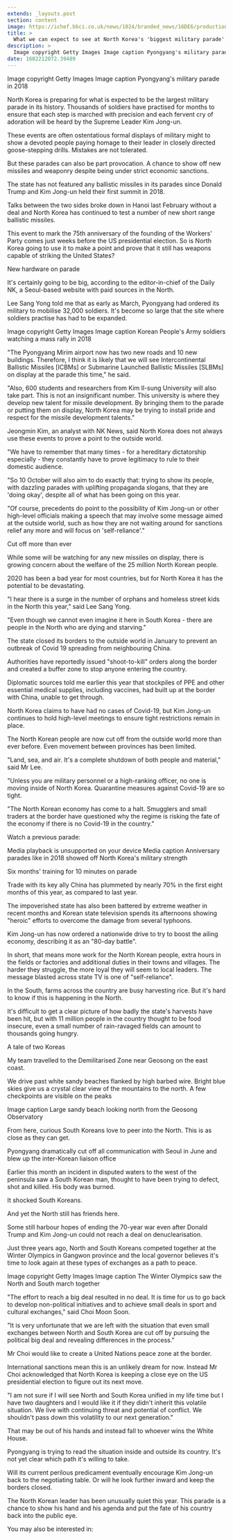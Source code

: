 ```yaml
--- 
extends: _layouts.post 
section: content 
image: https://ichef.bbci.co.uk/news/1024/branded_news/16DE6/production/_114807639_gettyimages-1029679760.jpg 
title: > 
  What we can expect to see at North Korea's 'biggest military parade' 
description: > 
  Image copyright Getty Images Image caption Pyongyang's military parade in 2018North Korea is preparing for what is expected to be the largest military parade in its history.So is North Korea going to use it to make a point and prove that it still has weapons capable of striking the United States?2020 has been a bad year for most countries, but for North Korea it has the potential to be devastating."Unless you are military personnel or a high-ranking officer, no one is moving inside of North Korea.Instead Mr Choi acknowledged that North Korea is keeping a close eye on the US presidential election to figure out its next move. 
date: 1602212072.39489 
--- 
```

Image copyright Getty Images Image caption Pyongyang's military parade in 2018

North Korea is preparing for what is expected to be the largest military parade in its history. Thousands of soldiers have practised for months to ensure that each step is marched with precision and each fervent cry of adoration will be heard by the Supreme Leader Kim Jong-un.

These events are often ostentatious formal displays of military might to show a devoted people paying homage to their leader in closely directed goose-stepping drills. Mistakes are not tolerated.

But these parades can also be part provocation. A chance to show off new missiles and weaponry despite being under strict economic sanctions.

The state has not featured any ballistic missiles in its parades since Donald Trump and Kim Jong-un held their first summit in 2018.

Talks between the two sides broke down in Hanoi last February without a deal and North Korea has continued to test a number of new short range ballistic missiles.

This event to mark the 75th anniversary of the founding of the Workers' Party comes just weeks before the US presidential election. So is North Korea going to use it to make a point and prove that it still has weapons capable of striking the United States?

New hardware on parade

It's certainly going to be big, according to the editor-in-chief of the Daily NK, a Seoul-based website with paid sources in the North.

Lee Sang Yong told me that as early as March, Pyongyang had ordered its military to mobilise 32,000 soldiers. It's become so large that the site where soldiers practise has had to be expanded.

Image copyright Getty Images Image caption Korean People's Army soldiers watching a mass rally in 2018

"The Pyongyang Mirim airport now has two new roads and 10 new buildings. Therefore, I think it is likely that we will see Intercontinental Ballistic Missiles [ICBMs] or Submarine Launched Ballistic Missiles [SLBMs] on display at the parade this time," he said.

"Also, 600 students and researchers from Kim Il-sung University will also take part. This is not an insignificant number. This university is where they develop new talent for missile development. By bringing them to the parade or putting them on display, North Korea may be trying to install pride and respect for the missile development talents."

Jeongmin Kim, an analyst with NK News, said North Korea does not always use these events to prove a point to the outside world.

"We have to remember that many times - for a hereditary dictatorship especially - they constantly have to prove legitimacy to rule to their domestic audience.

"So 10 October will also aim to do exactly that: trying to show its people, with dazzling parades with uplifting propaganda slogans, that they are 'doing okay', despite all of what has been going on this year.

"Of course, precedents do point to the possibility of Kim Jong-un or other high-level officials making a speech that may involve some message aimed at the outside world, such as how they are not waiting around for sanctions relief any more and will focus on 'self-reliance'."

Cut off more than ever

While some will be watching for any new missiles on display, there is growing concern about the welfare of the 25 million North Korean people.

2020 has been a bad year for most countries, but for North Korea it has the potential to be devastating.

"I hear there is a surge in the number of orphans and homeless street kids in the North this year," said Lee Sang Yong.

"Even though we cannot even imagine it here in South Korea - there are people in the North who are dying and starving."

The state closed its borders to the outside world in January to prevent an outbreak of Covid 19 spreading from neighbouring China.

Authorities have reportedly issued "shoot-to-kill" orders along the border and created a buffer zone to stop anyone entering the country.

Diplomatic sources told me earlier this year that stockpiles of PPE and other essential medical supplies, including vaccines, had built up at the border with China, unable to get through.

North Korea claims to have had no cases of Covid-19, but Kim Jong-un continues to hold high-level meetings to ensure tight restrictions remain in place.

The North Korean people are now cut off from the outside world more than ever before. Even movement between provinces has been limited.

"Land, sea, and air. It's a complete shutdown of both people and material," said Mr Lee.

"Unless you are military personnel or a high-ranking officer, no one is moving inside of North Korea. Quarantine measures against Covid-19 are so tight.

"The North Korean economy has come to a halt. Smugglers and small traders at the border have questioned why the regime is risking the fate of the economy if there is no Covid-19 in the country."

Watch a previous parade:

Media playback is unsupported on your device Media caption Anniversary parades like in 2018 showed off North Korea's military strength

Six months' training for 10 minutes on parade

Trade with its key ally China has plummeted by nearly 70% in the first eight months of this year, as compared to last year.

The impoverished state has also been battered by extreme weather in recent months and Korean state television spends its afternoons showing "heroic" efforts to overcome the damage from several typhoons.

Kim Jong-un has now ordered a nationwide drive to try to boost the ailing economy, describing it as an "80-day battle".

In short, that means more work for the North Korean people, extra hours in the fields or factories and additional duties in their towns and villages. The harder they struggle, the more loyal they will seem to local leaders. The message blasted across state TV is one of "self-reliance".

In the South, farms across the country are busy harvesting rice. But it's hard to know if this is happening in the North.

It's difficult to get a clear picture of how badly the state's harvests have been hit, but with 11 million people in the country thought to be food insecure, even a small number of rain-ravaged fields can amount to thousands going hungry.

A tale of two Koreas

My team travelled to the Demilitarised Zone near Geosong on the east coast.

We drive past white sandy beaches flanked by high barbed wire. Bright blue skies give us a crystal clear view of the mountains to the north. A few checkpoints are visible on the peaks

Image caption Large sandy beach looking north from the Geosong Observatory

From here, curious South Koreans love to peer into the North. This is as close as they can get.

Pyongyang dramatically cut off all communication with Seoul in June and blew up the inter-Korean liaison office

Earlier this month an incident in disputed waters to the west of the peninsula saw a South Korean man, thought to have been trying to defect, shot and killed. His body was burned.

It shocked South Koreans.

And yet the North still has friends here.

Some still harbour hopes of ending the 70-year war even after Donald Trump and Kim Jong-un could not reach a deal on denuclearisation.

Just three years ago, North and South Koreans competed together at the Winter Olympics in Gangwon province and the local governor believes it's time to look again at these types of exchanges as a path to peace.

Image copyright Getty Images Image caption The Winter Olympics saw the North and South march together

"The effort to reach a big deal resulted in no deal. It is time for us to go back to develop non-political initiatives and to achieve small deals in sport and cultural exchanges," said Choi Moon Soon.

"It is very unfortunate that we are left with the situation that even small exchanges between North and South Korea are cut off by pursuing the political big deal and revealing differences in the process."

Mr Choi would like to create a United Nations peace zone at the border.

International sanctions mean this is an unlikely dream for now. Instead Mr Choi acknowledged that North Korea is keeping a close eye on the US presidential election to figure out its next move.

"I am not sure if I will see North and South Korea unified in my life time but I have two daughters and I would like it if they didn't inherit this volatile situation. We live with continuing threat and potential of conflict. We shouldn't pass down this volatility to our next generation."

That may be out of his hands and instead fall to whoever wins the White House.

Pyongyang is trying to read the situation inside and outside its country. It's not yet clear which path it's willing to take.

Will its current perilous predicament eventually encourage Kim Jong-un back to the negotiating table. Or will he look further inward and keep the borders closed.

The North Korean leader has been unusually quiet this year. This parade is a chance to show his hand and his agenda and put the fate of his country back into the public eye.

You may also be interested in: